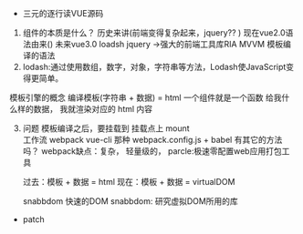 - 三元的逐行读VUE源码
1. 组件的本质是什么？
历史来讲(前端变得复杂起来，jquery?? )   现在vue2.0语法由来()  未来vue3.0
loadsh  jquery ->强大的前端工具库RIA   MVVM
模板编译的语法 
2. lodash:通过使用数组，数字，对象，字符串等方法，Lodash使JavaScript变得更简单。

 模板引擎的概念 编译模板(字符串 + 数据) = html
 一个组件就是一个函数 给我什么样的数据， 我就渲染对应的 html 内容


3. 问题
   模板编译之后，要挂载到 挂载点上 mount  
   工作流  webpack vue-cli 那种
   webpack.config.js + babel 有其它的方法吗？
   webpack缺点：复杂， 轻量级的，
   parcle:极速零配置web应用打包工具

   过去：模板 + 数据 = html
   现在：模板 + 数据 = virtualDOM

   snabbdom 快速的DOM
   snabbdom: 研究虚拟DOM所用的库

- patch 